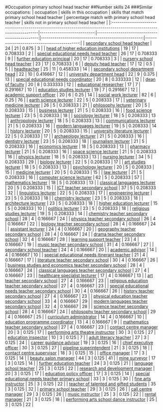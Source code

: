 #Occupation primary school head teacher
##Number skills 24
###Similar occupations:
| occupation                                                                                                            |   skills in this occupation |   skills that match primary school head teacher |   percentage match with primary school head teacher |   skills not in primary school head teacher |
|:----------------------------------------------------------------------------------------------------------------------|----------------------------:|------------------------------------------------:|----------------------------------------------------:|--------------------------------------------:|
| [secondary school head teacher](secondary_school_head_teacher.md)                                                     |                          24 |                                              21 |                                            0.875    |                                           3 |
| [head of higher education institutions](head_of_higher_education_institutions.md)                                     |                          19 |                                              17 |                                            0.708333 |                                           2 |
| [special educational needs head teacher](special_educational_needs_head_teacher.md)                                   |                          26 |                                              17 |                                            0.708333 |                                           9 |
| [further education principal](further_education_principal.md)                                                         |                          20 |                                              17 |                                            0.708333 |                                           3 |
| [nursery school head teacher](nursery_school_head_teacher.md)                                                         |                          23 |                                              17 |                                            0.708333 |                                           6 |
| [deputy head teacher](deputy_head_teacher.md)                                                                         |                          17 |                                              12 |                                            0.5      |                                           5 |
| [headteacher](headteacher.md)                                                                                         |                          25 |                                              11 |                                            0.458333 |                                          14 |
| [secondary school department head](secondary_school_department_head.md)                                               |                          22 |                                              10 |                                            0.416667 |                                          12 |
| [university department head](university_department_head.md)                                                           |                          22 |                                               9 |                                            0.375    |                                          13 |
| [special educational needs coordinator](special_educational_needs_coordinator.md)                                     |                          20 |                                               8 |                                            0.333333 |                                          12 |
| [dean of faculty](dean_of_faculty.md)                                                                                 |                          20 |                                               8 |                                            0.333333 |                                          12 |
| [educational researcher](educational_researcher.md)                                                                   |                          17 |                                               7 |                                            0.291667 |                                          10 |
| [education studies lecturer](education_studies_lecturer.md)                                                           |                          19 |                                               7 |                                            0.291667 |                                          12 |
| [academic support officer](academic_support_officer.md)                                                               |                          20 |                                               6 |                                            0.25     |                                          14 |
| [social work lecturer](social_work_lecturer.md)                                                                       |                          82 |                                               6 |                                            0.25     |                                          76 |
| [earth science lecturer](earth_science_lecturer.md)                                                                   |                          22 |                                               5 |                                            0.208333 |                                          17 |
| [veterinary medicine lecturer](veterinary_medicine_lecturer.md)                                                       |                          26 |                                               5 |                                            0.208333 |                                          21 |
| [philosophy lecturer](philosophy_lecturer.md)                                                                         |                          20 |                                               5 |                                            0.208333 |                                          15 |
| [business lecturer](business_lecturer.md)                                                                             |                          21 |                                               5 |                                            0.208333 |                                          16 |
| [food science lecturer](food_science_lecturer.md)                                                                     |                          23 |                                               5 |                                            0.208333 |                                          18 |
| [sociology lecturer](sociology_lecturer.md)                                                                           |                          18 |                                               5 |                                            0.208333 |                                          13 |
| [anthropology lecturer](anthropology_lecturer.md)                                                                     |                          18 |                                               5 |                                            0.208333 |                                          13 |
| [communications lecturer](communications_lecturer.md)                                                                 |                          21 |                                               5 |                                            0.208333 |                                          16 |
| [modern languages lecturer](modern_languages_lecturer.md)                                                             |                          19 |                                               5 |                                            0.208333 |                                          14 |
| [history lecturer](history_lecturer.md)                                                                               |                          20 |                                               5 |                                            0.208333 |                                          15 |
| [university literature lecturer](university_literature_lecturer.md)                                                   |                          22 |                                               5 |                                            0.208333 |                                          17 |
| [archaeology lecturer](archaeology_lecturer.md)                                                                       |                          21 |                                               5 |                                            0.208333 |                                          16 |
| [dentistry lecturer](dentistry_lecturer.md)                                                                           |                          23 |                                               5 |                                            0.208333 |                                          18 |
| [journalism lecturer](journalism_lecturer.md)                                                                         |                          21 |                                               5 |                                            0.208333 |                                          16 |
| [economics lecturer](economics_lecturer.md)                                                                           |                          18 |                                               5 |                                            0.208333 |                                          13 |
| [pharmacy lecturer](pharmacy_lecturer.md)                                                                             |                          21 |                                               5 |                                            0.208333 |                                          16 |
| [space science lecturer](space_science_lecturer.md)                                                                   |                          21 |                                               5 |                                            0.208333 |                                          16 |
| [physics lecturer](physics_lecturer.md)                                                                               |                          18 |                                               5 |                                            0.208333 |                                          13 |
| [nursing lecturer](nursing_lecturer.md)                                                                               |                          34 |                                               5 |                                            0.208333 |                                          29 |
| [biology lecturer](biology_lecturer.md)                                                                               |                          22 |                                               5 |                                            0.208333 |                                          17 |
| [art studies lecturer](art_studies_lecturer.md)                                                                       |                          18 |                                               5 |                                            0.208333 |                                          13 |
| [psychology lecturer](psychology_lecturer.md)                                                                         |                          20 |                                               5 |                                            0.208333 |                                          15 |
| [medicine lecturer](medicine_lecturer.md)                                                                             |                          20 |                                               5 |                                            0.208333 |                                          15 |
| [law lecturer](law_lecturer.md)                                                                                       |                          21 |                                               5 |                                            0.208333 |                                          16 |
| [computer science lecturer](computer_science_lecturer.md)                                                             |                          62 |                                               5 |                                            0.208333 |                                          57 |
| [mathematics lecturer](mathematics_lecturer.md)                                                                       |                          18 |                                               5 |                                            0.208333 |                                          13 |
| [classical languages lecturer](classical_languages_lecturer.md)                                                       |                          20 |                                               5 |                                            0.208333 |                                          15 |
| [ICT teacher secondary school](ICT_teacher_secondary_school.md)                                                       |                          37 |                                               5 |                                            0.208333 |                                          32 |
| [linguistics lecturer](linguistics_lecturer.md)                                                                       |                          22 |                                               5 |                                            0.208333 |                                          17 |
| [engineering lecturer](engineering_lecturer.md)                                                                       |                          23 |                                               5 |                                            0.208333 |                                          18 |
| [chemistry lecturer](chemistry_lecturer.md)                                                                           |                          23 |                                               5 |                                            0.208333 |                                          18 |
| [architecture lecturer](architecture_lecturer.md)                                                                     |                          23 |                                               5 |                                            0.208333 |                                          18 |
| [higher education lecturer](higher_education_lecturer.md)                                                             |                          15 |                                               5 |                                            0.208333 |                                          10 |
| [politics lecturer](politics_lecturer.md)                                                                             |                          23 |                                               5 |                                            0.208333 |                                          18 |
| [religious studies lecturer](religious_studies_lecturer.md)                                                           |                          19 |                                               5 |                                            0.208333 |                                          14 |
| [chemistry teacher secondary school](chemistry_teacher_secondary_school.md)                                           |                          28 |                                               4 |                                            0.166667 |                                          24 |
| [physics teacher secondary school](physics_teacher_secondary_school.md)                                               |                          26 |                                               4 |                                            0.166667 |                                          22 |
| [biology teacher secondary school](biology_teacher_secondary_school.md)                                               |                          28 |                                               4 |                                            0.166667 |                                          24 |
| [assistant lecturer](assistant_lecturer.md)                                                                           |                          24 |                                               4 |                                            0.166667 |                                          20 |
| [geography teacher secondary school](geography_teacher_secondary_school.md)                                           |                          28 |                                               4 |                                            0.166667 |                                          24 |
| [drama teacher secondary school](drama_teacher_secondary_school.md)                                                   |                          32 |                                               4 |                                            0.166667 |                                          28 |
| [learning support teacher](learning_support_teacher.md)                                                               |                          23 |                                               4 |                                            0.166667 |                                          19 |
| [music teacher secondary school](music_teacher_secondary_school.md)                                                   |                          31 |                                               4 |                                            0.166667 |                                          27 |
| [secondary school teacher](secondary_school_teacher.md)                                                               |                          24 |                                               4 |                                            0.166667 |                                          20 |
| [academic advisor](academic_advisor.md)                                                                               |                          14 |                                               4 |                                            0.166667 |                                          10 |
| [special educational needs itinerant teacher](special_educational_needs_itinerant_teacher.md)                         |                          21 |                                               4 |                                            0.166667 |                                          17 |
| [literature teacher secondary school](literature_teacher_secondary_school.md)                                         |                          30 |                                               4 |                                            0.166667 |                                          26 |
| [business studies and economics teacher secondary school](business_studies_and_economics_teacher_secondary_school.md) |                          28 |                                               4 |                                            0.166667 |                                          24 |
| [classical languages teacher secondary school](classical_languages_teacher_secondary_school.md)                       |                          27 |                                               4 |                                            0.166667 |                                          23 |
| [healthcare specialist lecturer](healthcare_specialist_lecturer.md)                                                   |                          17 |                                               4 |                                            0.166667 |                                          13 |
| [art teacher secondary school](art_teacher_secondary_school.md)                                                       |                          27 |                                               4 |                                            0.166667 |                                          23 |
| [religious education teacher secondary school](religious_education_teacher_secondary_school.md)                       |                          27 |                                               4 |                                            0.166667 |                                          23 |
| [special educational needs teacher secondary school](special_educational_needs_teacher_secondary_school.md)           |                          30 |                                               4 |                                            0.166667 |                                          26 |
| [history teacher secondary school](history_teacher_secondary_school.md)                                               |                          27 |                                               4 |                                            0.166667 |                                          23 |
| [physical education teacher secondary school](physical_education_teacher_secondary_school.md)                         |                          33 |                                               4 |                                            0.166667 |                                          29 |
| [modern languages teacher secondary school](modern_languages_teacher_secondary_school.md)                             |                          32 |                                               4 |                                            0.166667 |                                          28 |
| [science teacher secondary school](science_teacher_secondary_school.md)                                               |                          28 |                                               4 |                                            0.166667 |                                          24 |
| [philosophy teacher secondary school](philosophy_teacher_secondary_school.md)                                         |                          29 |                                               4 |                                            0.166667 |                                          25 |
| [curriculum administrator](curriculum_administrator.md)                                                               |                          14 |                                               4 |                                            0.166667 |                                          10 |
| [education programme coordinator](education_programme_coordinator.md)                                                 |                          13 |                                               4 |                                            0.166667 |                                           9 |
| [mathematics teacher secondary school](mathematics_teacher_secondary_school.md)                                       |                          27 |                                               4 |                                            0.166667 |                                          23 |
| [contact centre manager](contact_centre_manager.md)                                                                   |                          20 |                                               3 |                                            0.125    |                                          17 |
| [performing arts theatre instructor](performing_arts_theatre_instructor.md)                                           |                          30 |                                               3 |                                            0.125    |                                          27 |
| [education inspector](education_inspector.md)                                                                         |                          10 |                                               3 |                                            0.125    |                                           7 |
| [adult literacy teacher](adult_literacy_teacher.md)                                                                   |                          27 |                                               3 |                                            0.125    |                                          24 |
| [career guidance advisor](career_guidance_advisor.md)                                                                 |                          19 |                                               3 |                                            0.125    |                                          16 |
| [chief executive officer](chief_executive_officer.md)                                                                 |                          30 |                                               3 |                                            0.125    |                                          27 |
| [pipeline superintendent](pipeline superintendent.md)                                                                 |                          21 |                                               3 |                                            0.125    |                                          18 |
| [contact centre supervisor](contact_centre_supervisor.md)                                                             |                          18 |                                               3 |                                            0.125    |                                          15 |
| [office manager](office_manager.md)                                                                                   |                          17 |                                               3 |                                            0.125    |                                          14 |
| [beauty salon manager](beauty_salon_manager.md)                                                                       |                          44 |                                               3 |                                            0.125    |                                          41 |
| [mine surveyor](mine_surveyor.md)                                                                                     |                          17 |                                               3 |                                            0.125    |                                          14 |
| [further education teacher](further_education_teacher.md)                                                             |                          24 |                                               3 |                                            0.125    |                                          21 |
| [language school teacher](language_school_teacher.md)                                                                 |                          25 |                                               3 |                                            0.125    |                                          22 |
| [research and development manager](research_and_development_manager.md)                                               |                          20 |                                               3 |                                            0.125    |                                          17 |
| [education policy officer](education_policy_officer.md)                                                               |                          17 |                                               3 |                                            0.125    |                                          14 |
| [special educational needs teacher primary school](special_educational_needs_teacher_primary_school.md)               |                          33 |                                               3 |                                            0.125    |                                          30 |
| [fine arts instructor](fine_arts_instructor.md)                                                                       |                          25 |                                               3 |                                            0.125    |                                          22 |
| [teacher of talented and gifted students](teacher_of_talented_and_gifted_students.md)                                 |                          35 |                                               3 |                                            0.125    |                                          32 |
| [primary school teacher](primary_school_teacher.md)                                                                   |                          29 |                                               3 |                                            0.125    |                                          26 |
| [call centre manager](call_centre_manager.md)                                                                         |                          29 |                                               3 |                                            0.125    |                                          26 |
| [music instructor](music_instructor.md)                                                                               |                          25 |                                               3 |                                            0.125    |                                          22 |
| [rental manager](rental_manager.md)                                                                                   |                          21 |                                               3 |                                            0.125    |                                          18 |
| [performing arts school dance instructor](performing_arts_school_dance_instructor.md)                                 |                          25 |                                               3 |                                            0.125    |                                          22 |
